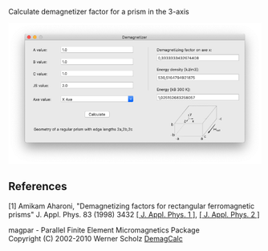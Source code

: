 Calculate demagnetizer factor for a prism in the 3-axis

![](screenshot.png)

## References

[1] Amikam Aharoni, "Demagnetizing factors for rectangular ferromagnetic prisms"
J. Appl. Phys. 83 (1998) 3432 [[ J. Appl. Phys. 1 ]](http://dx.doi.org/10.1063/1.367113), [[ J. Appl. Phys. 2 ]](http://link.aip.org/link/?JAPIAU/83/3432/1)

magpar - Parallel Finite Element Micromagnetics Package<br/>
Copyright (C) 2002-2010 Werner Scholz <nr/>
[DemagCalc](http://www.magpar.net/static/magpar/doc/html/demagcalc.html)

